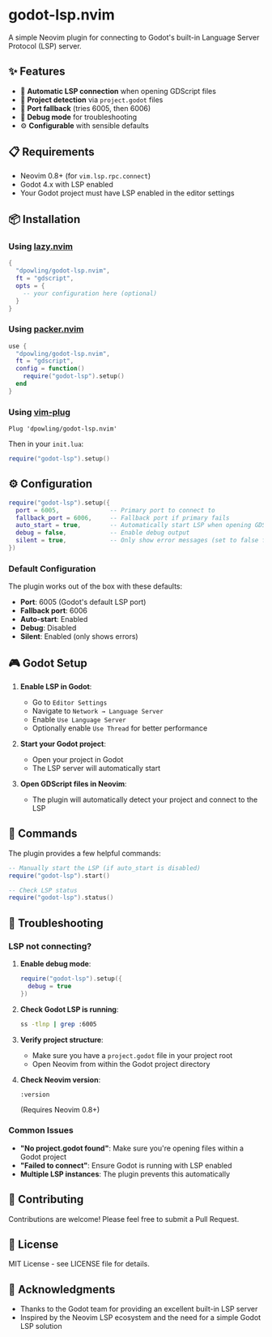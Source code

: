 # godot-lsp.nvim

A simple Neovim plugin for connecting to Godot's built-in Language Server Protocol (LSP) server.

## ✨ Features

- 🚀 **Automatic LSP connection** when opening GDScript files
- 🎯 **Project detection** via `project.godot` files
- 🔄 **Port fallback** (tries 6005, then 6006)
- 🐛 **Debug mode** for troubleshooting
- ⚙️ **Configurable** with sensible defaults

## 📋 Requirements

- Neovim 0.8+ (for `vim.lsp.rpc.connect`)
- Godot 4.x with LSP enabled
- Your Godot project must have LSP enabled in the editor settings

## 📦 Installation

### Using [lazy.nvim](https://github.com/folke/lazy.nvim)

```lua
{
  "dpowling/godot-lsp.nvim",
  ft = "gdscript",
  opts = {
    -- your configuration here (optional)
  }
}
```

### Using [packer.nvim](https://github.com/wbthomason/packer.nvim)

```lua
use {
  "dpowling/godot-lsp.nvim",
  ft = "gdscript",
  config = function()
    require("godot-lsp").setup()
  end
}
```

### Using [vim-plug](https://github.com/junegunn/vim-plug)

```vim
Plug 'dpowling/godot-lsp.nvim'
```

Then in your `init.lua`:

```lua
require("godot-lsp").setup()
```

## ⚙️ Configuration

```lua
require("godot-lsp").setup({
  port = 6005,              -- Primary port to connect to
  fallback_port = 6006,     -- Fallback port if primary fails
  auto_start = true,        -- Automatically start LSP when opening GDScript files
  debug = false,            -- Enable debug output
  silent = true,            -- Only show error messages (set to false for startup info)
})
```

### Default Configuration

The plugin works out of the box with these defaults:

- **Port**: 6005 (Godot's default LSP port)
- **Fallback port**: 6006
- **Auto-start**: Enabled
- **Debug**: Disabled
- **Silent**: Enabled (only shows errors)

## 🎮 Godot Setup

1. **Enable LSP in Godot**:
   - Go to `Editor Settings`
   - Navigate to `Network → Language Server`
   - Enable `Use Language Server`
   - Optionally enable `Use Thread` for better performance

2. **Start your Godot project**:
   - Open your project in Godot
   - The LSP server will automatically start

3. **Open GDScript files in Neovim**:
   - The plugin will automatically detect your project and connect to the LSP

## 🔧 Commands

The plugin provides a few helpful commands:

```lua
-- Manually start the LSP (if auto_start is disabled)
require("godot-lsp").start()

-- Check LSP status
require("godot-lsp").status()
```

## 🐛 Troubleshooting

### LSP not connecting?

1. **Enable debug mode**:

   ```lua
   require("godot-lsp").setup({
     debug = true
   })
   ```

2. **Check Godot LSP is running**:

   ```bash
   ss -tlnp | grep :6005
   ```

3. **Verify project structure**:
   - Make sure you have a `project.godot` file in your project root
   - Open Neovim from within the Godot project directory

4. **Check Neovim version**:

   ```vim
   :version
   ```

   (Requires Neovim 0.8+)

### Common Issues

- **"No project.godot found"**: Make sure you're opening files within a Godot project
- **"Failed to connect"**: Ensure Godot is running with LSP enabled
- **Multiple LSP instances**: The plugin prevents this automatically

## 🤝 Contributing

Contributions are welcome! Please feel free to submit a Pull Request.

## 📄 License

MIT License - see LICENSE file for details.

## 🙏 Acknowledgments

- Thanks to the Godot team for providing an excellent built-in LSP server
- Inspired by the Neovim LSP ecosystem and the need for a simple Godot LSP solution

